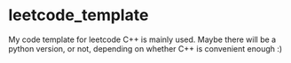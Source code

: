 # leetcode_template
My code template for leetcode
C++ is mainly used.
Maybe there will be a python version, or not, depending on whether C++ is convenient enough :)
